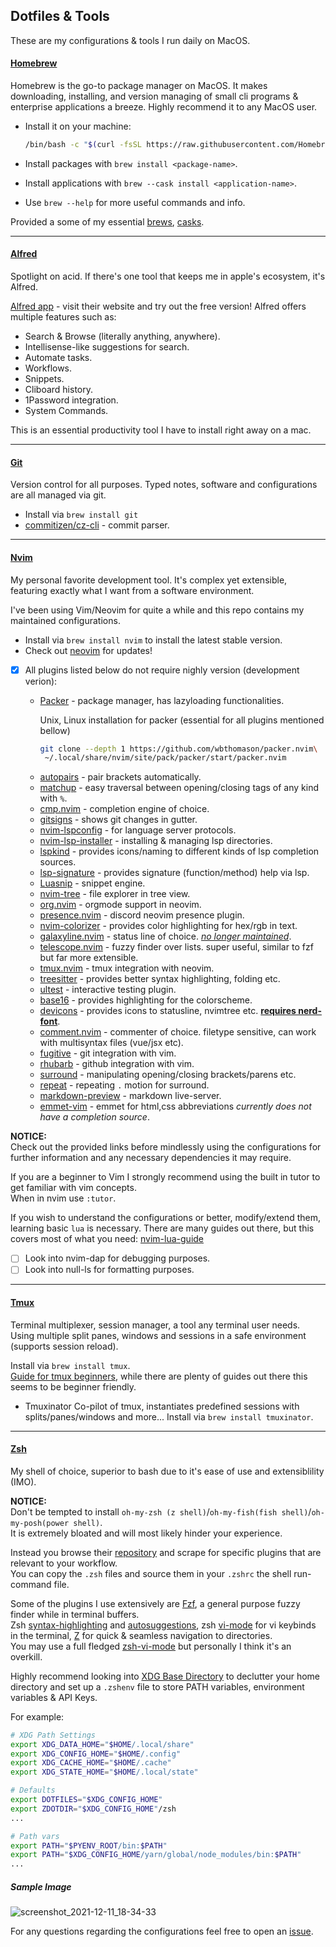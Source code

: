 ## Dotfiles & Tools

These are my configurations & tools I run daily on MacOS.

#### <u>Homebrew</u>
  Homebrew is the go-to package manager on MacOS. It makes downloading, installing, and version managing of small cli programs & enterprise applications a breeze.
  Highly recommend it to any MacOS user.
  
  - Install it on your machine:

    ```bash
    /bin/bash -c "$(curl -fsSL https://raw.githubusercontent.com/Homebrew/install/HEAD/install.sh)"
    ```
  - Install packages with `brew install <package-name>`.
  - Install applications with `brew --cask install <application-name>`.
  - Use `brew --help` for more useful commands and info.

  Provided a some of my essential
  [brews](https://github.com/JustSage/public-dotfiles/blob/master/scripts/brews.sh),
  [casks](https://github.com/JustSage/public-dotfiles/blob/master/scripts/casks.sh).


---
#### <u>Alfred</u>
  Spotlight on acid. If there's one tool that keeps me in apple's ecosystem, it's Alfred.

  [Alfred app](https://www.alfredapp.com/) - visit their website and try out the free version!
  Alfred offers multiple features such as: 
  - Search & Browse (literally anything, anywhere).
  - Intellisense-like suggestions for search.
  - Automate tasks.
  - Workflows.
  - Snippets.
  - Cliboard history.
  - 1Password integration.
  - System Commands.

  This is an essential productivity tool I have to install right away on a mac.


---
#### <u>Git</u>
 Version control for all purposes. Typed notes, software and configurations are all managed via git.
  - Install via `brew install git`
  - [commitizen/cz-cli](https://github.com/commitizen/cz-cli) - commit parser.

---
#### <u>Nvim</u>
  My personal favorite development tool. It's complex yet extensible, featuring exactly what I want from a software environment.
  
  I've been using Vim/Neovim for quite a while and this repo contains my maintained configurations.<br>
  - Install via `brew install nvim` to install the latest stable version.
  - Check out [neovim](https://github.com/neovim/neovim) for updates!
  * [x] All plugins listed below do not require nighly version (development verion):
    - [Packer](https://github.com/wbthomason/packer.nvim) - package manager, has lazyloading functionalities. 

        Unix, Linux installation for packer (essential for all plugins mentioned bellow)

        ```bash
        git clone --depth 1 https://github.com/wbthomason/packer.nvim\
         ~/.local/share/nvim/site/pack/packer/start/packer.nvim
        ```
    * [autopairs](https://github.com/windwp/nvim-autopairs) - pair brackets automatically.<br>
    * [matchup](https://github.com/andymass/vim-matchup) - easy traversal between opening/closing tags of any kind with `%`.<br>
    * [cmp.nvim](https://github.com/hrsh7th/nvim-cmp) - completion engine of choice.<br>
    * [gitsigns](https://github.com/lewis6991/gitsigns.nvim) - shows git changes in gutter.<br>
    * [nvim-lspconfig](https://github.com/neovim/nvim-lspconfig) - for language server protocols.<br>
    * [nvim-lsp-installer](https://github.com/williamboman/nvim-lsp-installer) - installing & managing lsp directories.<br>
    * [lspkind](https://github.com/onsails/lspkind-nvim) - provides icons/naming to different kinds of lsp completion sources.<br>
    * [lsp-signature](https://github.com/ray-x/lsp_signature.nvim) - provides signature (function/method) help via lsp.<br>
    * [Luasnip](https://github.com/L3MON4D3/LuaSnip) - snippet engine.<br>
    * [nvim-tree](https://github.com/kyazdani42/nvim-tree.lua) - file explorer in tree view.<br>
    * [org.nvim](https://github.com/nvim-orgmode/orgmode) - orgmode support in neovim.<br>
    * [presence.nvim](https://github.com/andweeb/presence.nvim) - discord neovim presence plugin.<br>
    * [nvim-colorizer](https://github.com/norcalli/nvim-colorizer.lua) - provides color highlighting for hex/rgb in text.<br>
    * [galaxyline.nvim](https://github.com/glepnir/galaxyline.nvim) - status line of choice. <u>*no longer maintained*</u>.<br>
    * [telescope.nvim](https://github.com/nvim-telescope) - fuzzy finder over lists. super useful, similar to fzf but far more extensible.<br>
    * [tmux.nvim](https://github.com/aserowy/tmux.nvim) - tmux integration with neovim.<br>
    * [treesitter](https://github.com/nvim-treesitter/nvim-treesitter) - provides better syntax highlighting, folding etc.<br>
    * [ultest](https://github.com/rcarriga/vim-ultest) - interactive testing plugin.<br>
    * [base16](https://github.com/NvChad/nvim-base16.lua) - provides highlighting for the colorscheme.<br>
    * [devicons](https://github.com/kyazdani42/nvim-web-devicons) - provides icons to statusline, nvimtree etc. <u>**requires nerd-font**</u>.<br>
    * [comment.nvim](https://github.com/numToStr/Comment.nvim) - commenter of choice. filetype sensitive, can work with multisyntax files (vue/jsx etc).<br>
    * [fugitive](https://github.com/tpope/vim-fugitive) - git integration with vim.
    * [rhubarb](https://github.com/tpope/vim-rhubarb) - github integration with vim.
    * [surround](https://github.com/tpope/vim-surround) - manipulating opening/closing brackets/parens etc.
    * [repeat](https://github.com/tpope/vim-repeat) - repeating `.` motion for surround.
    * [markdown-preview](https://github.com/iamcco/markdown-preview.nvim) - markdown live-server.<br>
    * [emmet-vim](https://github.com/mattn/emmet-vim) - emmet for html,css abbreviations *currently does not have a completion source*.<br>


  **NOTICE:**<br>
  Check out the provided links before mindlessly using the configurations for further information and any necessary dependencies it may require.
  
  If you are a beginner to Vim I strongly recommend using the built in tutor to get familiar with vim concepts.<br>
  When in nvim use `:tutor`.

  If you wish to understand the configurations or better, modify/extend them, learning basic `lua` is necessary.
  There are many guides out there, but this covers most of what you need: [nvim-lua-guide](https://github.com/nanotee/nvim-lua-guide)

  - [ ] Look into nvim-dap for debugging purposes.
  - [ ] Look into null-ls for formatting purposes.

---
#### <u>Tmux</u>
  Terminal multiplexer, session manager, a tool any  terminal user needs. Using multiple split panes, windows and sessions in a safe environment (supports session reload).

  Install via `brew install tmux`.<br>
  [Guide for tmux beginners](https://pragmaticpineapple.com/gentle-guide-to-get-started-with-tmux/), while there are plenty of guides out there this seems to be beginner friendly.

  - Tmuxinator
   Co-pilot of tmux, instantiates predefined sessions with splits/panes/windows and more...
   Install via `brew install tmuxinator`.<br>

---
#### <u>Zsh</u>
  My shell of choice, superior to bash due to it's ease of use and extensiblility (IMO).

  **NOTICE:**<br>
  Don't be tempted to install `oh-my-zsh (z shell)`/`oh-my-fish(fish shell)`/`oh-my-posh(power shell)`.<br>
  It is extremely bloated and will most likely hinder your experience.<br>

  Instead you browse their [repository](https://github.com/ohmyzsh/ohmyzsh/wiki/Plugins) and scrape for specific plugins that are relevant to your workflow.<br>
  You can copy the `.zsh` files and source them in your `.zshrc` the shell run-command file.

  Some of the plugins I use extensively are [Fzf](https://github.com/junegunn/fzf), a general purpose fuzzy finder while in terminal buffers.<br>
  Zsh [syntax-highlighting](https://github.com/zsh-users/zsh-syntax-highlighting) and [autosuggestions](https://github.com/zsh-users/zsh-autosuggestions/), zsh [vi-mode](https://github.com/JustSage/public-dotfiles/blob/master/.config/zsh/vi-mode.zsh) for vi keybinds in the terminal, [Z](https://github.com/agkozak/zsh-z) for quick & seamless navigation to directories.<br>
  You may use a full fledged [zsh-vi-mode](https://github.com/jeffreytse/zsh-vi-mode) but personally I think it's an overkill.

  Highly recommend looking into [XDG Base Directory](https://wiki.archlinux.org/title/XDG_Base_Directory) to declutter your home directory and set up a `.zshenv` file to store PATH variables, environment variables & API Keys. 

  For example:

  ```bash
  # XDG Path Settings
  export XDG_DATA_HOME="$HOME/.local/share"
  export XDG_CONFIG_HOME="$HOME/.config"
  export XDG_CACHE_HOME="$HOME/.cache"
  export XDG_STATE_HOME="$HOME/.local/state"

  # Defaults
  export DOTFILES="$XDG_CONFIG_HOME"
  export ZDOTDIR="$XDG_CONFIG_HOME"/zsh
  ...

  # Path vars
  export PATH="$PYENV_ROOT/bin:$PATH"
  export PATH="$XDG_CONFIG_HOME/yarn/global/node_modules/bin:$PATH"
  ...

  ```


##### Sample Image

  ![screenshot_2021-12-11_18-34-33](https://user-images.githubusercontent.com/50245184/145684314-600482b2-42c3-49e3-9c51-688aa15c40d0.png)


For any questions regarding the configurations feel free to open an [issue](https://github.com/JustSage/public-dotfiles/issues/new).
